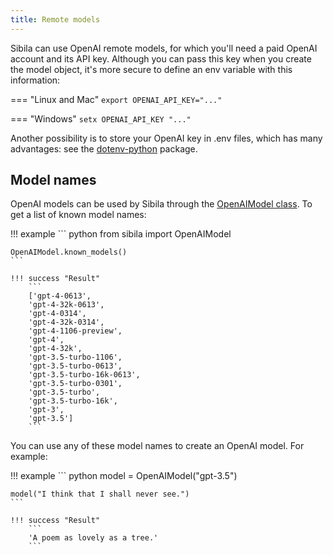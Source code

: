 ```yaml
---
title: Remote models
---
```


Sibila can use OpenAI remote models, for which you'll need a paid OpenAI account and its API key. Although you can pass this key when you create the model object, it's more secure to define an env variable with this information:

=== "Linux and Mac"
    ```
    export OPENAI_API_KEY="..."
    ```

=== "Windows"
    ```
    setx OPENAI_API_KEY "..."
    ```

Another possibility is to store your OpenAI key in .env files, which has many advantages: see the [dotenv-python](https://github.com/theskumar/python-dotenv) package.


## Model names

OpenAI models can be used by Sibila through the [OpenAIModel class](../api-reference/model.md#sibila.OpenAIModel). To get a list of known model names:


!!! example
    ``` python
    from sibila import OpenAIModel

    OpenAIModel.known_models()
    ```

    !!! success "Result"
        ```
        ['gpt-4-0613',
        'gpt-4-32k-0613',
        'gpt-4-0314',
        'gpt-4-32k-0314',
        'gpt-4-1106-preview',
        'gpt-4',
        'gpt-4-32k',
        'gpt-3.5-turbo-1106',
        'gpt-3.5-turbo-0613',
        'gpt-3.5-turbo-16k-0613',
        'gpt-3.5-turbo-0301',
        'gpt-3.5-turbo',
        'gpt-3.5-turbo-16k',
        'gpt-3',
        'gpt-3.5']
        ```

You can use any of these model names to create an OpenAI model. For example:

!!! example
    ``` python
    model = OpenAIModel("gpt-3.5")

    model("I think that I shall never see.")
    ```

    !!! success "Result"
        ```
        'A poem as lovely as a tree.'
        ```



